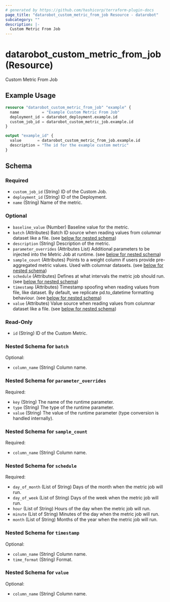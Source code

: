 ```yaml
---
# generated by https://github.com/hashicorp/terraform-plugin-docs
page_title: "datarobot_custom_metric_from_job Resource - datarobot"
subcategory: ""
description: |-
  Custom Metric From Job
---
```


# datarobot_custom_metric_from_job (Resource)

Custom Metric From Job

## Example Usage

```terraform
resource "datarobot_custom_metric_from_job" "example" {
  name          = "Example Custom Metric From Job"
  deployment_id = datarobot_deployment.example.id
  custom_job_id = datarobot_custom_metric_job.example.id
}

output "example_id" {
  value       = datarobot_custom_metric_from_job.example.id
  description = "The id for the example custom metric"
}
```

<!-- schema generated by tfplugindocs -->
## Schema

### Required

- `custom_job_id` (String) ID of the Custom Job.
- `deployment_id` (String) ID of the Deployment.
- `name` (String) Name of the metric.

### Optional

- `baseline_value` (Number) Baseline value for the metric.
- `batch` (Attributes) Batch ID source when reading values from columnar dataset like a file. (see [below for nested schema](#nestedatt--batch))
- `description` (String) Description of the metric.
- `parameter_overrides` (Attributes List) Additional parameters to be injected into the Metric Job at runtime. (see [below for nested schema](#nestedatt--parameter_overrides))
- `sample_count` (Attributes) Points to a weight column if users provide pre-aggregated metric values. Used with columnar datasets. (see [below for nested schema](#nestedatt--sample_count))
- `schedule` (Attributes) Defines at what intervals the metric job should run. (see [below for nested schema](#nestedatt--schedule))
- `timestamp` (Attributes) Timestamp spoofing when reading values from file, like dataset. By default, we replicate pd.to_datetime formatting behaviour. (see [below for nested schema](#nestedatt--timestamp))
- `value` (Attributes) Value source when reading values from columnar dataset like a file. (see [below for nested schema](#nestedatt--value))

### Read-Only

- `id` (String) ID of the Custom Metric.

<a id="nestedatt--batch"></a>
### Nested Schema for `batch`

Optional:

- `column_name` (String) Column name.


<a id="nestedatt--parameter_overrides"></a>
### Nested Schema for `parameter_overrides`

Required:

- `key` (String) The name of the runtime parameter.
- `type` (String) The type of the runtime parameter.
- `value` (String) The value of the runtime parameter (type conversion is handled internally).


<a id="nestedatt--sample_count"></a>
### Nested Schema for `sample_count`

Required:

- `column_name` (String) Column name.


<a id="nestedatt--schedule"></a>
### Nested Schema for `schedule`

Required:

- `day_of_month` (List of String) Days of the month when the metric job will run.
- `day_of_week` (List of String) Days of the week when the metric job will run.
- `hour` (List of String) Hours of the day when the metric job will run.
- `minute` (List of String) Minutes of the day when the metric job will run.
- `month` (List of String) Months of the year when the metric job will run.


<a id="nestedatt--timestamp"></a>
### Nested Schema for `timestamp`

Optional:

- `column_name` (String) Column name.
- `time_format` (String) Format.


<a id="nestedatt--value"></a>
### Nested Schema for `value`

Optional:

- `column_name` (String) Column name.
